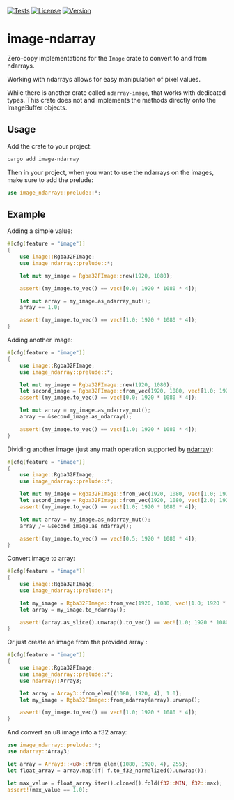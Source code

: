 [![Tests](https://github.com/gillesvink/image-ndarray/actions/workflows/test.yaml/badge.svg)](https://github.com/gillesvink/image-ndarray/actions/workflows/test.yaml) 
[![License](https://img.shields.io/crates/l/image-ndarray)](https://crates.io/crates/image-ndarray) 
[![Version](https://img.shields.io/crates/v/image-ndarray)](https://crates.io/crates/image-ndarray) 

# image-ndarray

Zero-copy implementations for the `Image` crate to convert to and from ndarrays.

Working with ndarrays allows for easy manipulation of pixel values.

While there is another crate called `ndarray-image`, that works with dedicated types.
This crate does not and implements the methods directly onto the ImageBuffer objects.

## Usage
Add the crate to your project:
```bash
cargo add image-ndarray
```

Then in your project, when you want to use the ndarrays on the images, make sure to add the prelude:
```rust
use image_ndarray::prelude::*;
```

## Example

Adding a simple value:
```rust
#[cfg(feature = "image")]
{
    use image::Rgba32FImage;
    use image_ndarray::prelude::*;

    let mut my_image = Rgba32FImage::new(1920, 1080);

    assert!(my_image.to_vec() == vec![0.0; 1920 * 1080 * 4]);

    let mut array = my_image.as_ndarray_mut();
    array += 1.0;

    assert!(my_image.to_vec() == vec![1.0; 1920 * 1080 * 4]);
}
```

Adding another image:
```rust
#[cfg(feature = "image")]
{
    use image::Rgba32FImage;
    use image_ndarray::prelude::*;

    let mut my_image = Rgba32FImage::new(1920, 1080);
    let second_image = Rgba32FImage::from_vec(1920, 1080, vec![1.0; 1920 * 1080 * 4]).unwrap();
    assert!(my_image.to_vec() == vec![0.0; 1920 * 1080 * 4]);

    let mut array = my_image.as_ndarray_mut();
    array += &second_image.as_ndarray();

    assert!(my_image.to_vec() == vec![1.0; 1920 * 1080 * 4]);
}
```


Dividing another image (just any math operation supported by [ndarray](https://docs.rs/ndarray/latest/ndarray/struct.ArrayBase.html)):
```rust
#[cfg(feature = "image")]
{
    use image::Rgba32FImage;
    use image_ndarray::prelude::*;

    let mut my_image = Rgba32FImage::from_vec(1920, 1080, vec![1.0; 1920 * 1080 * 4]).unwrap();
    let second_image = Rgba32FImage::from_vec(1920, 1080, vec![2.0; 1920 * 1080 * 4]).unwrap();
    assert!(my_image.to_vec() == vec![1.0; 1920 * 1080 * 4]);

    let mut array = my_image.as_ndarray_mut();
    array /= &second_image.as_ndarray();

    assert!(my_image.to_vec() == vec![0.5; 1920 * 1080 * 4]);
}
```

Convert image to array:
```rust 
#[cfg(feature = "image")]
{
    use image::Rgba32FImage;
    use image_ndarray::prelude::*;

    let my_image = Rgba32FImage::from_vec(1920, 1080, vec![1.0; 1920 * 1080 * 4]).unwrap();
    let array = my_image.to_ndarray();

    assert!(array.as_slice().unwrap().to_vec() == vec![1.0; 1920 * 1080 * 4]);
}
```


Or just create an image from the provided array :
```rust
#[cfg(feature = "image")]
{
    use image::Rgba32FImage;
    use image_ndarray::prelude::*;
    use ndarray::Array3;

    let array = Array3::from_elem((1080, 1920, 4), 1.0);
    let my_image = Rgba32FImage::from_ndarray(array).unwrap();

    assert!(my_image.to_vec() == vec![1.0; 1920 * 1080 * 4]);
}
```

And convert an u8 image into a f32 array:
```rust
use image_ndarray::prelude::*;
use ndarray::Array3;

let array = Array3::<u8>::from_elem((1080, 1920, 4), 255);
let float_array = array.map(|f| f.to_f32_normalized().unwrap());

let max_value = float_array.iter().cloned().fold(f32::MIN, f32::max);
assert!(max_value == 1.0);

```
